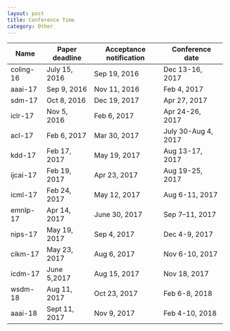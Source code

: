 ```yaml
---
layout: post
title: Conference Time
category: Other
---
```

|Name|Paper deadline|Acceptance notification|Conference date|
|----|--------------|-----------------------|---------------|
|coling-16|July 15, 2016|Sep 19, 2016|Dec 13-16, 2017|
|aaai-17|Sep 9, 2016|Nov 11, 2016|Feb 4, 2017|
|sdm-17|Oct 8, 2016|Dec 19, 2017|Apr 27, 2017|
|iclr-17|Nov 5, 2016|Feb 6, 2017|Apr 24-26, 2017|
|acl-17|Feb 6, 2017|Mar 30, 2017|July 30-Aug 4, 2017|
|kdd-17|Feb 17, 2017|May 19, 2017|Aug 13-17, 2017|
|ijcai-17|Feb 19, 2017|Apr 23, 2017|Aug 19-25, 2017|
|icml-17|Feb 24, 2017|May 12, 2017|Aug 6-11, 2017|
|emnlp-17|Apr 14, 2017|June 30, 2017|Sep 7–11, 2017|
|nips-17|May 19, 2017|Sep 4, 2017|Dec 4-9, 2017|
|cikm-17|May 23, 2017|Aug 6, 2017|Nov 6-10, 2017|
|icdm-17|June 5,2017|Aug 15, 2017|Nov 18, 2017|
|wsdm-18|Aug 11, 2017|Oct 23, 2017|Feb 6-8, 2018|
|aaai-18|Sept 11, 2017|Nov 9, 2017|Feb 4-10, 2018|


